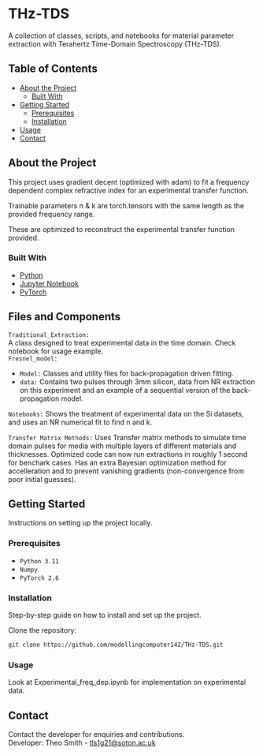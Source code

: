 # THz-TDS

A collection of classes, scripts, and notebooks for material parameter extraction with Terahertz Time-Domain Spectroscopy (THz-TDS).

## Table of Contents

- [About the Project](#about-the-project)
  - [Built With](#built-with)
- [Getting Started](#getting-started)
  - [Prerequisites](#prerequisites)
  - [Installation](#installation)
- [Usage](#usage)
- [Contact](#contact)

## About the Project

This project uses gradient decent (optimized with adam) to fit a frequency dependent complex refractive index for an experimental transfer function. 

Trainable parameters n & k are torch.tensors with the same length as the provided frequency range. 

These are optimized to reconstruct the experimental transfer function provided.


### Built With

- [Python](https://www.python.org/)
- [Jupyter Notebook](https://jupyter.org/)
- [PyTorch](https://pytorch.org/docs/stable/generated/torch.optim.Adam.html)

## Files and Components
`Traditional_Extraction:`  
A class designed to treat experimental data in the time domain. Check notebook for usage example.  
`Fresnel_model:`  
- `Model:` Classes and utility files for back-propagation driven fitting.
- `data:` Contains two pulses through 3mm silicon, data from NR extraction on this experiment and an example of a sequential version of the back-propagation model.  

`Notebooks:` Shows the treatment of experimental data on the Si datasets, and uses an NR numerical fit to find n and k.  

`Transfer Matrix Methods:` Uses Transfer matrix methods to simulate time domain pulses for media with multiple layers of different materials and thicknesses. Optimized code can now run extractions in roughly 1 second for benchark cases. Has an extra Bayesian optimization method for accelleration and to prevent vanishing gradients (non-convergence from poor initial guesses).


## Getting Started

Instructions on setting up the project locally.

### Prerequisites

- `Python 3.11`
- `Numpy`
- `PyTorch 2.6`

### Installation

Step-by-step guide on how to install and set up the project.

Clone the repository:
```bash
git clone https://github.com/modellingcomputer142/THz-TDS.git
```

### Usage
Look at Experimental_freq_dep.ipynb for implementation on experimental data.


## Contact
Contact the developer for enquiries and contributions.  
Developer: Theo Smith - tls1g21@soton.ac.uk

